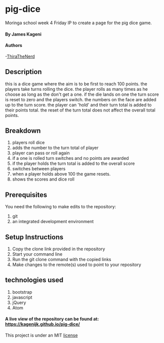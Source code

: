# pig-dice
Moringa school week 4 Friday IP to create a page for the pig dice game.

#### By James Kageni

#### Authors
-[ThiraTheNerd](https://github.com/ThiraTheNerd)

## Description
this is a dice game where the aim is to be first to reach 100 points. the players take turns rolling the dice. the player rolls as many times as he choose as long as the don't get a one. if the die lands on one the turn score is reset to zero and the players switch. the numbers on the face are added up to the turn score. the player can 'hold' and their turn total is added to their points total. the reset of the turn total does not affect the overall total points.

## Breakdown
1. players roll dice
2. adds the number to the turn total of player
3. player can pass or roll again
4. if a one is rolled turn switches and no points are awarded
5. if the player holds the turn total is added to the overall score
6. switches between players
7. when a player holds above 100 the game resets.
8. shows the scores and dice roll

## Prerequisites
  You need the following to make edits to the repository:
  1. git
  2. an integrated development environment


## Setup Instructions
  1. Copy the clone link provided in the repository
  2. Start your command line
  3. Run the git clone command with the copied links
  4. Make changes to the remote(s) used to point to your repository

## technologies used
1. bootstrap
2. javascript
3. jQuery
4. Atom


#### A live view of the repository can be found at: https://kagenijk.github.io/pig-dice/


This project is under an MIT [license](LICENSE) 
